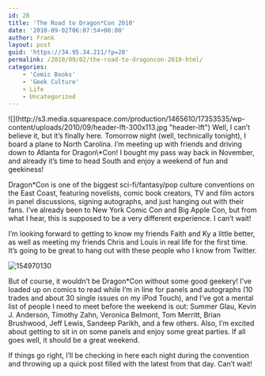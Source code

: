 ```yaml
---
id: 28
title: 'The Road to Dragon*Con 2010'
date: '2010-09-02T06:07:54+00:00'
author: Frank
layout: post
guid: 'https://34.95.34.211/?p=28'
permalink: /2010/09/02/the-road-to-dragoncon-2010-html/
categories:
    - 'Comic Books'
    - 'Geek Culture'
    - Life
    - Uncategorized
---
```


<div src="v5">![](http://s3.media.squarespace.com/production/1465610/17353535/wp-content/uploads/2010/09/header-lft-300x113.jpg "header-lft")  
Well, I can’t believe it, but it’s finally here. Tomorrow night (well, technically tonight), I board a plane to North Carolina. I’m meeting up with friends and driving down to Atlanta for Dragon\*Con! I bought my pass way back in November, and already it’s time to head South and enjoy a weekend of fun and geekiness!

Dragon\*Con is one of the biggest sci-fi/fantasy/pop culture conventions on the East Coast, featuring novelists, comic book creators, TV and film actors in panel discussions, signing autographs, and just hanging out with their fans. I’ve already been to New York Comic Con and Big Apple Con, but from what I hear, this is supposed to be a very different experience. I can’t wait!

I’m looking forward to getting to know my friends Faith and Ky a little better, as well as meeting my friends Chris and Louis in real life for the first time. It’s going to be great to hang out with these people who I know from Twitter.

![](http://s3.media.squarespace.com/production/1465610/17353535/wp-content/uploads/2010/09/154970130-150x150.jpg "154970130")

But of course, it wouldn’t be Dragon\*Con without some good geekery! I’ve loaded up on comics to read while I’m in line for panels and autographs (10 trades and about 30 single issues on my iPod Touch), and I’ve got a mental list of people I need to meet before the weekend is out: Summer Glau, Kevin J. Anderson, Timothy Zahn, Veronica Belmont, Tom Merritt, Brian Brushwood, Jeff Lewis, Sandeep Parikh, and a few others. Also, I’m excited about getting to sit in on some panels and enjoy some great parties. If all goes well, it should be a great weekend.

If things go right, I’ll be checking in here each night during the convention and throwing up a quick post filled with the latest from that day. Can’t wait!

</div>